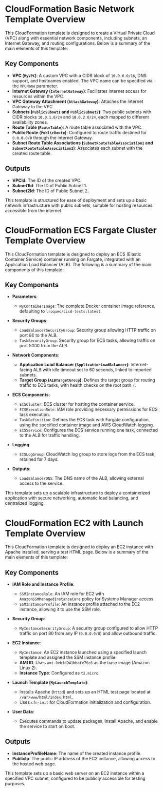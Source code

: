 # CloudFormation Basic Network Template Overview

This CloudFormation template is designed to create a Virtual Private Cloud (VPC) along with essential network components, including subnets, an Internet Gateway, and routing configurations. Below is a summary of the main elements of this template:

## Key Components
- **VPC (`MyVPC`)**: A custom VPC with a CIDR block of `10.0.0.0/16`, DNS support, and hostnames enabled. The VPC name can be specified via the `VPCName` parameter.
- **Internet Gateway (`InternetGateway`)**: Facilitates internet access for resources within the VPC.
- **VPC Gateway Attachment (`AttachGateway`)**: Attaches the Internet Gateway to the VPC.
- **Subnets (`PublicSubnet1` and `PublicSubnet2`)**: Two public subnets with CIDR blocks `10.0.1.0/24` and `10.0.2.0/24`, each mapped to different availability zones.
- **Route Table (`RouteTable`)**: A route table associated with the VPC.
- **Public Route (`PublicRoute`)**: Configured to route traffic destined for `0.0.0.0/0` through the Internet Gateway.
- **Subnet Route Table Associations (`SubnetRouteTableAssociation1` and `SubnetRouteTableAssociation2`)**: Associates each subnet with the created route table.

## Outputs
- **VPCId**: The ID of the created VPC.
- **Subnet1Id**: The ID of Public Subnet 1.
- **Subnet2Id**: The ID of Public Subnet 2.

This template is structured for ease of deployment and sets up a basic network infrastructure with public subnets, suitable for hosting resources accessible from the internet.

# CloudFormation ECS Fargate Cluster Template Overview

This CloudFormation template is designed to deploy an ECS (Elastic Container Service) container running on Fargate, integrated with an Application Load Balancer (ALB). The following is a summary of the main components of this template:

## Key Components
- **Parameters**:
  - `MyContainerImage`: The complete Docker container image reference, defaulting to `lroquec/cicd-tests:latest`.

- **Security Groups**:
  - `LoadBalancerSecurityGroup`: Security group allowing HTTP traffic on port 80 to the ALB.
  - `TaskSecurityGroup`: Security group for ECS tasks, allowing traffic on port 5000 from the ALB.

- **Network Components**:
  - **Application Load Balancer (`ApplicationLoadBalancer`)**: Internet-facing ALB with idle timeout set to 60 seconds, linked to imported subnets.
  - **Target Group (`ALBTargetGroup`)**: Defines the target group for routing traffic to ECS tasks, with health checks on the root path `/`.

- **ECS Components**:
  - `ECSCluster`: ECS cluster for hosting the container service.
  - `ECSExecutionRole`: IAM role providing necessary permissions for ECS task execution.
  - `TaskDefinition`: Defines the ECS task with Fargate configuration, using the specified container image and AWS CloudWatch logging.
  - `ECSService`: Configures the ECS service running one task, connected to the ALB for traffic handling.

- **Logging**:
  - `ECSLogGroup`: CloudWatch log group to store logs from the ECS task, retained for 7 days.

- **Outputs**:
  - `LoadBalancerDNS`: The DNS name of the ALB, allowing external access to the service.

This template sets up a scalable infrastructure to deploy a containerized application with secure networking, automatic load balancing, and centralized logging.

# CloudFormation EC2 with Launch Template Overview

This CloudFormation template is designed to deploy an EC2 instance with Apache installed, serving a test HTML page. Below is a summary of the main elements of this template:

## Key Components
- **IAM Role and Instance Profile**:
  - `SSMInstanceRole`: An IAM role for EC2 with `AmazonSSMManagedInstanceCore` policy for Systems Manager access.
  - `SSMInstanceProfile`: An instance profile attached to the EC2 instance, allowing it to use the SSM role.

- **Security Group**:
  - `MyInstanceSecurityGroup`: A security group configured to allow HTTP traffic on port 80 from any IP (`0.0.0.0/0`) and allow outbound traffic.

- **EC2 Instance**:
  - `MyInstance`: An EC2 instance launched using a specified launch template and assigned the SSM instance profile.
  - **AMI ID**: Uses `ami-0ebfd941bbafe70c6` as the base image (Amazon Linux 2).
  - **Instance Type**: Configured as `t2.micro`.

- **Launch Template (`MyLaunchTemplate`)**:
  - Installs Apache (`httpd`) and sets up an HTML test page located at `/var/www/html/index.html`.
  - Uses `cfn-init` for CloudFormation initialization and configuration.

- **User Data**:
  - Executes commands to update packages, install Apache, and enable the service to start on boot.

## Outputs
- **InstanceProfileName**: The name of the created instance profile.
- **PublicIp**: The public IP address of the EC2 instance, allowing access to the hosted web page.

This template sets up a basic web server on an EC2 instance within a specified VPC subnet, configured to be publicly accessible for testing purposes.
